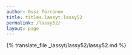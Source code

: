 ```yaml
---
author: Ossi Törrönen
title: titles.lassyt.lassy52
permalink: /lassy52/
layout: page
---
```

{% translate_file _lassyt/lassy52/lassy52.md %}